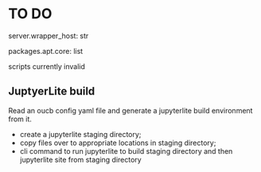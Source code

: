 # TO DO

server.wrapper_host: str

packages.apt.core: list

scripts currently invalid

## JuptyerLite build

Read an oucb config yaml file and generate a jupyterlite build environment from it.

- create a jupyterlite staging directory;
- copy files over to appropriate locations in staging directory;
- cli command to run jupyterlite to build staging directory and then jupyterlite site from staging directory